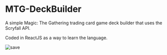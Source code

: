 # MTG-DeckBuilder
A simple Magic: The Gathering trading card game deck builder that uses the Scryfall API.

Coded in ReactJS as a way to learn the language.

![save](https://user-images.githubusercontent.com/43413002/152380336-fca70477-a47a-48a2-9818-cecf2cf6e2bd.gif)
